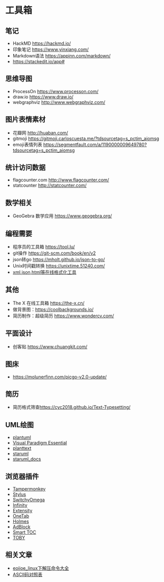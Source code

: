 # 工具箱  

## 笔记  
- HackMD <https://hackmd.io/>  
- 印象笔记 <https://www.yinxiang.com/>  
- Markdown语法 <https://appinn.com/markdown/>  
- <https://stackedit.io/app#>  

## 思维导图  
- ProcessOn <https://www.processon.com/>  
- draw.io <https://www.draw.io/>  
- webgraphviz <http://www.webgraphviz.com/>  

## 图片表情素材  
- 花瓣网 <http://huaban.com/>  
- gitmoji <https://gitmoji.carloscuesta.me/?tdsourcetag=s_pctim_aiomsg>  
- emoji表情列表 <https://segmentfault.com/a/1190000009649780?tdsourcetag=s_pctim_aiomsg>  

## 统计访问数据  
- flagcounter.com <http://www.flagcounter.com/>  
- statcounter <http://statcounter.com/>  

## 数学相关  
- GeoGebra 数学应用 <https://www.geogebra.org/>  

## 编程需要  
- 程序员的工具箱 <https://tool.lu/>  
- git操作 <https://git-scm.com/book/en/v2>  
- json转go <https://mholt.github.io/json-to-go/>  
- Unix时间戳转换 <https://unixtime.51240.com/>  
- [xml,json,html等在线格式化工具](http://tool.oschina.net/codeformat/xml/)  

## 其他  
- The X 在线工具箱 <https://the-x.cn/>  
- 做背景图：<https://coolbackgrounds.io/>  
- 简历制作：超级简历 <https://www.wondercv.com/>  

## 平面设计  
- 创客贴 <https://www.chuangkit.com/>  

## 图床  
- <https://molunerfinn.com/picgo-v2.0-update/>  

## 简历  
- 简历格式筛查<https://cyc2018.github.io/Text-Typesetting/>  

## UML绘图  
- [plantuml](http://www.plantuml.com/plantuml/uml/SyfFKj2rKt3CoKnELR1Io4ZDoSa70000)  
- [Visual Paradigm Essential](https://www.udemy.com/visual-paradigm-essential/)  
- [planttext](https://www.planttext.com/)  
- [staruml](http://staruml.io/)  
- [staruml_docs](https://docs.staruml.io/)  

## 浏览器插件  
- [Tampermonkey](https://chrome.google.com/webstore/detail/tampermonkey/dhdgffkkebhmkfjojejmpbldmpobfkfo)  
- [Stylus](https://add0n.com/stylus.html)  
- [SwitchyOmega](https://chrome.google.com/webstore/detail/proxy-switchyomega/padekgcemlokbadohgkifijomclgjgif)  
- [Infinity](https://chrome.google.com/webstore/detail/infinity-new-tab-pro/nnnkddnnlpamobajfibfdgfnbcnkgngh)  
- [Extensity](https://chrome.google.com/webstore/detail/extensity/jjmflmamggggndanpgfnpelongoepncg)   
- [OneTab](https://chrome.google.com/webstore/detail/onetab/chphlpgkkbolifaimnlloiipkdnihall?hl=zh-CN)  
- [Holmes](https://chrome.google.com/webstore/detail/holmes/gokficnebmomagijbakglkcmhdbchbhn)   
- [AdBlock](https://chrome.google.com/webstore/detail/adblock/gighmmpiobklfepjocnamgkkbiglidom)  
- [Smart TOC](https://chrome.google.com/webstore/detail/smart-toc/lifgeihcfpkmmlfjbailfpfhbahhibba)  
- [TOBY](http://www.gettoby.com/)  

## 相关文章  
- [eoiioe_linux下解压命令大全](https://www.cnblogs.com/eoiioe/archive/2008/09/20/1294681.html)  
- [ASCII码对照表](http://ascii.911cha.com/)
